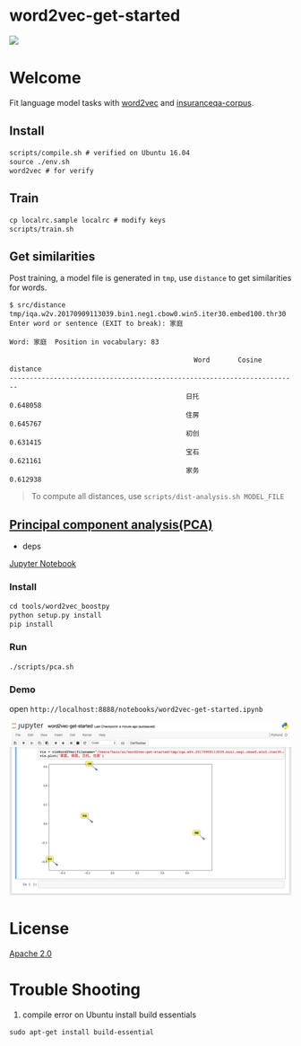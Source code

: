 # word2vec-get-started
![](https://camo.githubusercontent.com/ae91a5698ad80d3fe8e0eb5a4c6ee7170e088a7d/687474703a2f2f37786b6571692e636f6d312e7a302e676c622e636c6f7564646e2e636f6d2f61692f53637265656e25323053686f74253230323031372d30342d30342532306174253230382e32302e3437253230504d2e706e67)

# Welcome
Fit language model tasks with [word2vec](https://code.google.com/archive/p/word2vec) and [insuranceqa-corpus](https://github.com/Samurais/insuranceqa-corpus-zh).


## Install
```
scripts/compile.sh # verified on Ubuntu 16.04
source ./env.sh
word2vec # for verify
```

## Train
```
cp localrc.sample localrc # modify keys
scripts/train.sh
```

## Get similarities
Post training, a model file is generated in ```tmp```, use ```distance``` to get similarities for words.

```
$ src/distance tmp/iqa.w2v.20170909113039.bin1.neg1.cbow0.win5.iter30.embed100.thr30
Enter word or sentence (EXIT to break): 家庭

Word: 家庭  Position in vocabulary: 83

                                              Word       Cosine distance
------------------------------------------------------------------------
                                            日托                0.648058
                                            住房                0.645767
                                            初创                0.631415
                                            宝石                0.621161
                                            家务                0.612938              
```

> To compute all distances, use ```scripts/dist-analysis.sh MODEL_FILE```

## [Principal component analysis(PCA)](https://en.wikipedia.org/wiki/Principal_component_analysis)

* deps

[Jupyter Notebook](http://jupyter-notebook.readthedocs.io/en/latest/notebook.html)

### Install
```
cd tools/word2vec_boostpy
python setup.py install
pip install 
```

### Run
```
./scripts/pca.sh
```

### Demo
open ```http://localhost:8888/notebooks/word2vec-get-started.ipynb```

![](./assets/1.png)

# License
[Apache 2.0](./LICENSE)

# Trouble Shooting

1. compile error on Ubuntu
install build essentials
```
sudo apt-get install build-essential
```